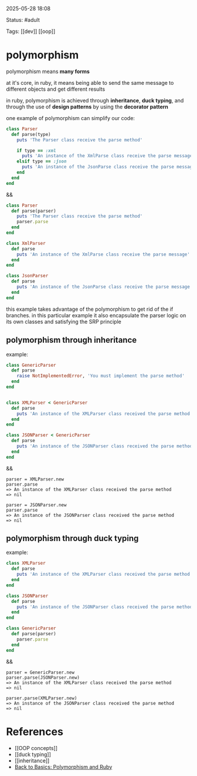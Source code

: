 2025-05-28 18:08

Status: #adult 

Tags: [[dev]] [[oop]]

# polymorphism

polymorphism means **many forms**

at it's core, in ruby, it means being able to send the same message to different objects and get different results

in ruby, polymorphism is achieved through **inheritance**, **duck typing**, and through the use of **design patterns** by using the **decorator pattern**

one example of polymorphism can simplify our code:
```ruby
class Parser
  def parse(type)
    puts 'The Parser class receive the parse method'

	if type == :xml
	  puts 'An instance of the XmlParse class receive the parse message'
	elsif type == :json
	  puts 'An instance of the JsonParse class receive the parse message'
	end
  end
end
```

&&

```ruby
class Parser
  def parse(parser)
    puts 'The Parser class receive the parse method'
    parser.parse
  end
end

class XmlParser
  def parse
    puts 'An instance of the XmlParse class receive the parse message'
  end
end

class JsonParser
  def parse
    puts 'An instance of the JsonParse class receive the parse message'
  end
end
```

this example takes advantage of the polymorphism to get rid of the if branches. in this particular example it also encapsulate the parser logic on its own classes and satisfying the SRP principle




## polymorphism through inheritance

example:
```ruby
class GenericParser
  def parse
    raise NotImplementedError, 'You must implement the parse method'
  end
end


class XMLParser < GenericParser
  def parse
    puts 'An instance of the XMLParser class received the parse method'
  end
end

class JSONParser < GenericParser
  def parse
    puts 'An instance of the JSONParser class received the parse method'
  end
end
```

&&

```shell
parser = XMLParser.new
parser.parse
=> An instance of the XMLParser class received the parse method
=> nil

parser = JSONParser.new
parser.parse
=> An instance of the JSONParser class received the parse method
=> nil
```




## polymorphism through duck typing

example:
```ruby
class XMLParser
  def parse
    puts 'An instance of the XMLParser class received the parse method'
  end
end

class JSONParser
  def parse
    puts 'An instance of the JSONParser class received the parse method'
  end
end

class GenericParser
  def parse(parser)
    parser.parse
  end
end
```

&&

```shell
parser = GenericParser.new
parser.parse(JSONParser.new)
=> An instance of the XMLParser class received the parse method
=> nil

parser.parse(XMLParser.new)
=> An instance of the JSONParser class received the parse method
=> nil

```
# References
- [[OOP concepts]]
- [[duck typing]]
- [[inheritance]]
- [Back to Basics: Polymorphism and Ruby](https://thoughtbot.com/blog/back-to-basics-polymorphism-and-ruby)
